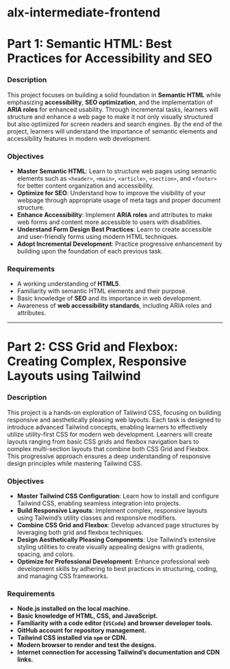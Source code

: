 # alx-intermediate-frontend

# Part 1: Semantic HTML: Best Practices for Accessibility and SEO

### Description
This project focuses on building a solid foundation in **Semantic HTML** while emphasizing **accessibility**, **SEO optimization**, and the implementation of **ARIA roles** for enhanced usability. Through incremental tasks, learners will structure and enhance a web page to make it not only visually structured but also optimized for screen readers and search engines. By the end of the project, learners will understand the importance of semantic elements and accessibility features in modern web development.

### Objectives
- **Master Semantic HTML**: Learn to structure web pages using semantic elements such as `<header>`, `<main>`, `<article>`, `<section>`, and `<footer>` for better content organization and accessibility.
- **Optimize for SEO**: Understand how to improve the visibility of your webpage through appropriate usage of meta tags and proper document structure.
- **Enhance Accessibility**: Implement **ARIA roles** and attributes to make web forms and content more accessible to users with disabilities.
- **Understand Form Design Best Practices**: Learn to create accessible and user-friendly forms using modern HTML techniques.
- **Adopt Incremental Development**: Practice progressive enhancement by building upon the foundation of each previous task.

### Requirements
- A working understanding of **HTML5**.
- Familiarity with semantic HTML elements and their purpose.
- Basic knowledge of **SEO** and its importance in web development.
- Awareness of **web accessibility standards**, including ARIA roles and attributes.

***

# Part 2: CSS Grid and Flexbox: Creating Complex, Responsive Layouts using Tailwind

### Description
This project is a hands-on exploration of Tailwind CSS, focusing on building responsive and aesthetically pleasing web layouts. Each task is designed to introduce advanced Tailwind concepts, enabling learners to effectively utilize utility-first CSS for modern web development. Learners will create layouts ranging from basic CSS grids and flexbox navigation bars to complex multi-section layouts that combine both CSS Grid and Flexbox. This progressive approach ensures a deep understanding of responsive design principles while mastering Tailwind CSS.

### Objectives
- **Master Tailwind CSS Configuration**: Learn how to install and configure Tailwind CSS, enabling seamless integration into projects.
- **Build Responsive Layouts**: Implement complex, responsive layouts using Tailwind’s utility classes and responsive modifiers.
- **Combine CSS Grid and Flexbox**: Develop advanced page structures by leveraging both grid and flexbox techniques.
- **Design Aesthetically Pleasing Components**: Use Tailwind’s extensive styling utilities to create visually appealing designs with gradients, spacing, and colors.
- **Optimize for Professional Development**: Enhance professional web development skills by adhering to best practices in structuring, coding, and managing CSS frameworks.

### Requirements
- **Node.js installed on the local machine.**
- **Basic knowledge of HTML, CSS, and JavaScript.**
- **Familiarity with a code editor (`VSCode`) and browser developer tools.**
- **GitHub account for repository management.**
- **Tailwind CSS installed via `npm` or CDN.**
- **Modern browser to render and test the designs.**
- **Internet connection for accessing Tailwind’s documentation and CDN links.**
